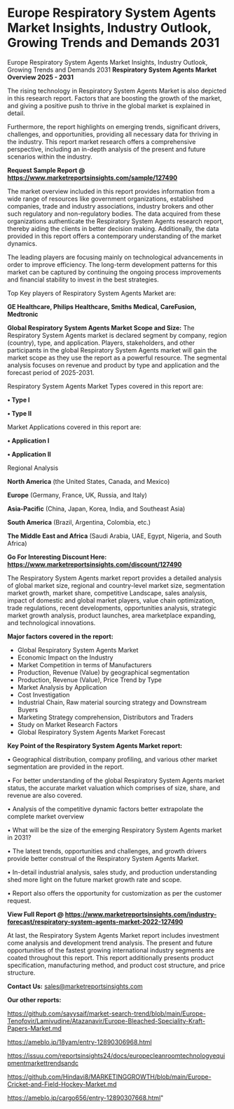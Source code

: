 # Europe Respiratory System Agents Market Insights, Industry Outlook, Growing Trends and Demands 2031
Europe Respiratory System Agents Market Insights, Industry Outlook, Growing Trends and Demands 2031 
<Strong> Respiratory System Agents Market Overview 2025 - 2031</strong>

The rising technology in Respiratory System Agents Market is also depicted in this research report. Factors that are boosting the growth of the market, and giving a positive push to thrive in the global market is explained in detail.

Furthermore, the report highlights on emerging trends, significant drivers, challenges, and opportunities, providing all necessary data for thriving in the industry. This report market research offers a comprehensive perspective, including an in-depth analysis of the present and future scenarios within the industry.

<strong>Request Sample Report @ <a href=https://www.marketreportsinsights.com/sample/127490>https://www.marketreportsinsights.com/sample/127490</a></strong>

The market overview included in this report provides information from a wide range of resources like government organizations, established companies, trade and industry associations, industry brokers and other such regulatory and non-regulatory bodies. The data acquired from these organizations authenticate the Respiratory System Agents research report, thereby aiding the clients in better decision making. Additionally, the data provided in this report offers a contemporary understanding of the market dynamics.

The leading players are focusing mainly on technological advancements in order to improve efficiency. The long-term development patterns for this market can be captured by continuing the ongoing process improvements and financial stability to invest in the best strategies.

Top Key players of Respiratory System Agents Market are:

<strong>GE Healthcare, Philips Healthcare, Smiths Medical, CareFusion, Medtronic</strong>

<strong><b>Global Respiratory System Agents Market Scope and Size:</b></strong>
The Respiratory System Agents market is declared segment by company, region (country), type, and application. Players, stakeholders, and other participants in the global Respiratory System Agents market will gain the market scope as they use the report as a powerful resource. The segmental analysis focuses on revenue and product by type and application and the forecast period of 2025-2031.

Respiratory System Agents Market Types covered in this report are:

<strong>• Type I

• Type II</strong>

Market Applications covered in this report are:

<strong>• Application I

• Application II</strong> 

Regional Analysis

<strong>North America</strong> (the United States, Canada, and Mexico)

<strong>Europe</strong> (Germany, France, UK, Russia, and Italy)

<strong>Asia-Pacific</strong> (China, Japan, Korea, India, and Southeast Asia)

<strong>South America</strong> (Brazil, Argentina, Colombia, etc.)

<strong>The Middle East and Africa</strong> (Saudi Arabia, UAE, Egypt, Nigeria, and South Africa)

<strong>Go For Interesting Discount Here: <a href=https://www.marketreportsinsights.com/discount/127490>https://www.marketreportsinsights.com/discount/127490</a></strong>

The Respiratory System Agents market report provides a detailed analysis of global market size, regional and country-level market size, segmentation market growth, market share, competitive Landscape, sales analysis, impact of domestic and global market players, value chain optimization, trade regulations, recent developments, opportunities analysis, strategic market growth analysis, product launches, area marketplace expanding, and technological innovations.

<strong><b>Major factors covered in the report:</b></strong>
<ul>
  <li>Global Respiratory System Agents Market </li>
  <li>Economic Impact on the Industry</li>
  <li>Market Competition in terms of Manufacturers</li>
  <li>Production, Revenue (Value) by geographical segmentation</li>
  <li>Production, Revenue (Value), Price Trend by Type</li>
  <li>Market Analysis by Application</li>
  <li>Cost Investigation</li>
  <li>Industrial Chain, Raw material sourcing strategy and Downstream Buyers</li>
  <li>Marketing Strategy comprehension, Distributors and Traders</li>
  <li>Study on Market Research Factors</li>
  <li>Global Respiratory System Agents Market Forecast</li>
</ul>

<strong><b>Key Point of the Respiratory System Agents Market report:</b></strong>

• Geographical distribution, company profiling, and various other market segmentation are provided in the report.

• For better understanding of the global Respiratory System Agents market status, the accurate market valuation which comprises of size, share, and revenue are also covered.

• Analysis of the competitive dynamic factors better extrapolate the complete market overview

• What will be the size of the emerging Respiratory System Agents market in 2031?

• The latest trends, opportunities and challenges, and growth drivers provide better construal of the Respiratory System Agents Market.

• In-detail industrial analysis, sales study, and production understanding shed more light on the future market growth rate and scope.

• Report also offers the opportunity for customization as per the customer request.

<strong><b>View Full Report @ <a href=https://www.marketreportsinsights.com/industry-forecast/respiratory-system-agents-market-2022-127490>https://www.marketreportsinsights.com/industry-forecast/respiratory-system-agents-market-2022-127490</a></b></strong>


At last, the Respiratory System Agents Market report includes investment come analysis and development trend analysis. The present and future opportunities of the fastest growing international industry segments are coated throughout this report. This report additionally presents product specification, manufacturing method, and product cost structure, and price structure.

<strong>Contact Us:</strong>
sales@marketreportsinsights.com

<strong>Our other reports:</strong>

<a href=https://github.com/sayysaif/market-search-trend/blob/main/Europe-Tenofovir/Lamivudine/Atazanavir/Europe-Bleached-Speciality-Kraft-Papers-Market.md>https://github.com/sayysaif/market-search-trend/blob/main/Europe-Tenofovir/Lamivudine/Atazanavir/Europe-Bleached-Speciality-Kraft-Papers-Market.md</a>

<a href=https://ameblo.jp/18yam/entry-12890306968.html>https://ameblo.jp/18yam/entry-12890306968.html</a>

<a href=https://issuu.com/reportsinsights24/docs/europecleanroomtechnologyequipmentmarkettrendsandc>https://issuu.com/reportsinsights24/docs/europecleanroomtechnologyequipmentmarkettrendsandc</a>

<a href=https://github.com/Hindavi8/MARKETINGGROWTH/blob/main/Europe-Cricket-and-Field-Hockey-Market.md>https://github.com/Hindavi8/MARKETINGGROWTH/blob/main/Europe-Cricket-and-Field-Hockey-Market.md</a>

<a href=https://ameblo.jp/cargo656/entry-12890307668.html>https://ameblo.jp/cargo656/entry-12890307668.html</a>"
